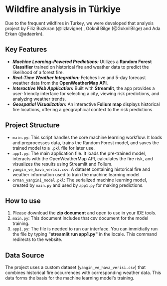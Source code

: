 # Wildfire analysis in Türkiye
Due to the frequent wildfires in Turkey, we were developed that analysis project by Filiz Buzkıran (@lizlavigne) ,  Göknil Bilge (@GoknilBilge) and Ada Erkan (@adaerkn).


## Key Features

* ***Machine Learning-Powered Predictions:*** Utilizes a **Random Forest Classifier** trained on historical fire and weather data to predict the likelihood of a forest fire.
* ***Real-Time Weather Integration:*** Fetches live and 5-day forecast weather data from the **OpenWeatherMap API**.
* ***Interactive Web Application:*** Built with **Streamlit**, the app provides a user-friendly interface for selecting a city, viewing risk predictions, and analyzing weather trends.
* ***Geospatial Visualization:*** An interactive **Folium map** displays historical fire locations, offering a geographical context to the risk predictions.


## Project Structure

* `main.py`: This script handles the core machine learning workflow. It loads and preprocesses data, trains the Random Forest model, and saves the trained model to a `.pkl` file for later use.
* `app1.py`: The main application file. It loads the pre-trained model, interacts with the OpenWeatherMap API, calculates the fire risk, and visualizes the results using Streamlit and Folium.
* `yangin_ve_hava_verisi.csv`: A dataset containing historical fire and weather information used to train the machine learning model.
* `orman_yangini_model.pkl`: The serialized machine learning model, created by `main.py` and used by `app1.py` for making predictions.


## How to use

1. Please download the **zip document** and open to use in your IDE tools.
2. `main.py`: This document includes that csv document for the model training.
3. `app1.py`: The file is needed to run our interface. You can immidiatly run the file by typing **"streamlit run app1.py"** in the locale. This command redirects to the website.

## Data Source

The project uses a custom dataset (`yangin_ve_hava_verisi.csv`) that combines historical fire occurrences with corresponding weather data. This data forms the basis for the machine learning model's training.

